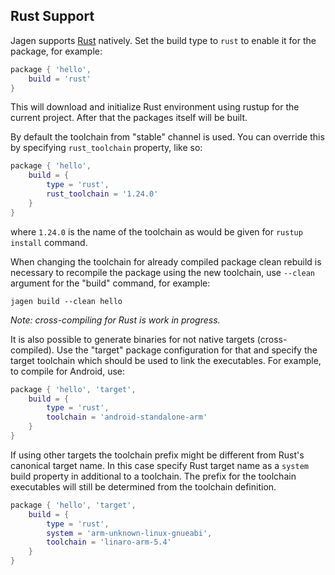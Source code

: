 ## Rust Support

Jagen supports [Rust](https://www.rust-lang.org) natively. Set the build type to `rust` to enable
it for the package, for example:

```lua
package { 'hello',
    build = 'rust'
}
```

This will download and initialize Rust environment using rustup for the current project. After that
the packages itself will be built.

By default the toolchain from "stable" channel is used. You can override this by specifying
`rust_toolchain` property, like so:

```lua
package { 'hello',
    build = {
        type = 'rust',
        rust_toolchain = '1.24.0'
    }
}
```

where `1.24.0` is the name of the toolchain as would be given for `rustup install` command.

When changing the toolchain for already compiled package clean rebuild is necessary to recompile
the package using the new toolchain, use `--clean` argument for the "build" command, for example:

```
jagen build --clean hello
```

_Note: cross-compiling for Rust is work in progress._

It is also possible to generate binaries for not native targets (cross-compiled). Use the "target"
package configuration for that and specify the target toolchain which should be used to link the
executables. For example, to compile for Android, use:

```lua
package { 'hello', 'target',
    build = {
        type = 'rust',
        toolchain = 'android-standalone-arm'
    }
}
```

If using other targets the toolchain prefix might be different from Rust's canonical target name.
In this case specify Rust target name as a `system` build property in additional to a toolchain.
The prefix for the toolchain executables will still be determined from the toolchain definition.
```lua
package { 'hello', 'target',
    build = {
        type = 'rust',
        system = 'arm-unknown-linux-gnueabi',
        toolchain = 'linaro-arm-5.4'
    }
}
```
